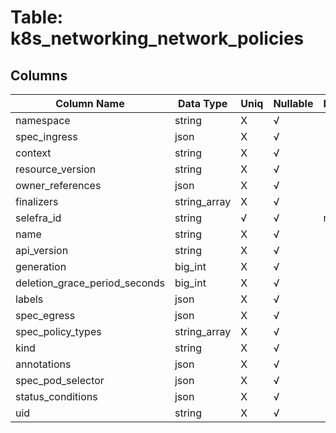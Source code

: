 # Table: k8s_networking_network_policies

## Columns 

|  Column Name   |  Data Type  | Uniq | Nullable | Description | 
|  ----  | ----  | ----  | ----  | ---- | 
| namespace | string | X | √ |  | 
| spec_ingress | json | X | √ |  | 
| context | string | X | √ |  | 
| resource_version | string | X | √ |  | 
| owner_references | json | X | √ |  | 
| finalizers | string_array | X | √ |  | 
| selefra_id | string | √ | √ | random id | 
| name | string | X | √ |  | 
| api_version | string | X | √ |  | 
| generation | big_int | X | √ |  | 
| deletion_grace_period_seconds | big_int | X | √ |  | 
| labels | json | X | √ |  | 
| spec_egress | json | X | √ |  | 
| spec_policy_types | string_array | X | √ |  | 
| kind | string | X | √ |  | 
| annotations | json | X | √ |  | 
| spec_pod_selector | json | X | √ |  | 
| status_conditions | json | X | √ |  | 
| uid | string | X | √ |  | 


